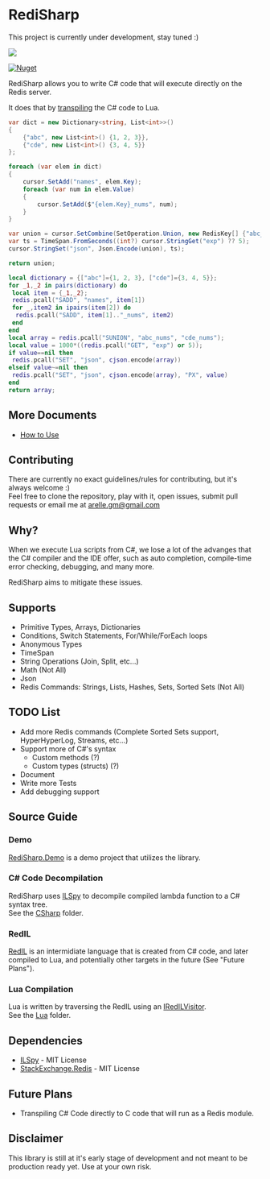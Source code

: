 # RediSharp

This project is currently under development, stay tuned :)

![](https://travis-ci.com/areller/RediSharp.svg?branch=master)    

[![Nuget](https://img.shields.io/nuget/v/RediSharp)](https://www.nuget.org/packages/RediSharp)

RediSharp allows you to write C# code that will execute directly on the Redis server.  

It does that by [transpiling](https://en.wikipedia.org/wiki/Source-to-source_compiler) the C# code to Lua.

```C#
var dict = new Dictionary<string, List<int>>()
{
    {"abc", new List<int>() {1, 2, 3}},
    {"cde", new List<int>() {3, 4, 5}}
};

foreach (var elem in dict)
{
    cursor.SetAdd("names", elem.Key);
    foreach (var num in elem.Value)
    {
        cursor.SetAdd($"{elem.Key}_nums", num);
    }
}

var union = cursor.SetCombine(SetOperation.Union, new RedisKey[] {"abc_nums", "cde_nums"});
var ts = TimeSpan.FromSeconds((int?) cursor.StringGet("exp") ?? 5);
cursor.StringSet("json", Json.Encode(union), ts);

return union;
```

```LUA
local dictionary = {["abc"]={1, 2, 3}, ["cde"]={3, 4, 5}};
for _1,_2 in pairs(dictionary) do
 local item = {_1,_2};
 redis.pcall("SADD", "names", item[1])
 for _,item2 in ipairs(item[2]) do
  redis.pcall("SADD", item[1].."_nums", item2)
 end
end
local array = redis.pcall("SUNION", "abc_nums", "cde_nums");
local value = 1000*((redis.pcall("GET", "exp") or 5));
if value==nil then
 redis.pcall("SET", "json", cjson.encode(array))
elseif value~=nil then
 redis.pcall("SET", "json", cjson.encode(array), "PX", value)
end
return array;

```

## More Documents
* [How to Use](./docs/how_to_use.md)

## Contributing
There are currently no exact guidelines/rules for contributing, but it's always welcome :)  
Feel free to clone the repository, play with it, open issues, submit pull requests or email me at arelle.gm@gmail.com

## Why?

When we execute Lua scripts from C#, we lose a lot of the advanges that the C# compiler and the IDE offer, such as auto completion, compile-time error checking, debugging, and many more.  

RediSharp aims to mitigate these issues.

## Supports

* Primitive Types, Arrays, Dictionaries
* Conditions, Switch Statements, For/While/ForEach loops
* Anonymous Types
* TimeSpan
* String Operations (Join, Split, etc...)
* Math (Not All)
* Json
* Redis Commands: Strings, Lists, Hashes, Sets, Sorted Sets (Not All)

## TODO List

* Add more Redis commands (Complete Sorted Sets support, HyperHyperLog, Streams, etc...)
* Support more of C#'s syntax
  * Custom methods (?)
  * Custom types (structs) (?)
* Document
* Write more Tests
* Add debugging support


## Source Guide

### Demo
[RediSharp.Demo](./tests/RediSharp.Demo) is a demo project that utilizes the library.  

### C# Code Decompilation
RediSharp uses [ILSpy](https://github.com/icsharpcode/ILSpy) to decompile compiled lambda function to a C# syntax tree.  
See the [CSharp](./src/RediSharp/CSharp) folder. 

### RedIL
[RedIL](./src/RediSharp/RedIL) is an intermidiate language that is created from C# code, and later compiled to Lua, and potentially other targets in the future (See "Future Plans").  

### Lua Compilation
Lua is written by traversing the RedIL using an [IRedILVisitor](./src/RediSharp/RedIL/IRedILVisitor.cs).  
See the [Lua](./src/RediSharp/Lua) folder. 

## Dependencies
* [ILSpy](https://github.com/icsharpcode/ILSpy) - MIT License
* [StackExchange.Redis](https://github.com/StackExchange/StackExchange.Redis) - MIT License

## Future Plans

* Transpiling C# Code directly to C code that will run as a Redis module.

## Disclaimer
This library is still at it's early stage of development and not meant to be production ready yet. Use at your own risk.
